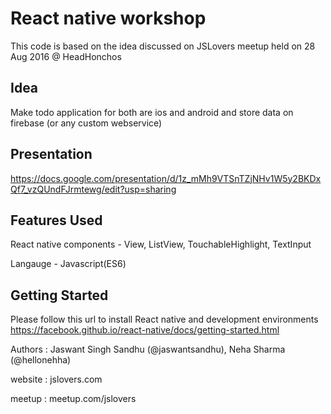 # React native workshop
This code is based on the idea discussed on JSLovers meetup held on 28 Aug 2016 @ HeadHonchos


## Idea
Make todo application for both are ios and android and store data on firebase (or any custom webservice)


## Presentation 
https://docs.google.com/presentation/d/1z_mMh9VTSnTZjNHv1W5y2BKDxQf7_vzQUndFJrmtewg/edit?usp=sharing


## Features Used
React native components - View, ListView, TouchableHighlight, TextInput


Langauge - Javascript(ES6)


## Getting Started 
Please follow this url to install React native and development environments https://facebook.github.io/react-native/docs/getting-started.html


Authors : Jaswant Singh Sandhu (@jaswantsandhu), Neha Sharma (@hellonehha)


website : jslovers.com


meetup : meetup.com/jslovers



